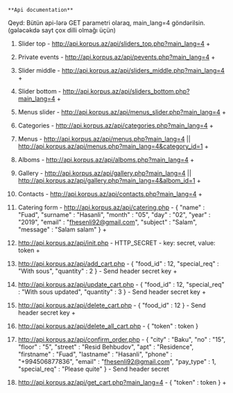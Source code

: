     **Api documentation**
       
Qeyd: Bütün api-lərə GET parametri olaraq, main_lang=4 göndərilsin. (gələcəkdə sayt çox dilli olmağı üçün)

1. Slider top - http://api.korpus.az/api/sliders_top.php?main_lang=4 +

2. Private events - http://api.korpus.az/api/pevents.php?main_lang=4 +

3. Slider middle - http://api.korpus.az/api/sliders_middle.php?main_lang=4 +

4. Slider bottom - http://api.korpus.az/api/sliders_bottom.php?main_lang=4 +

5. Menus slider - http://api.korpus.az/api/menus_slider.php?main_lang=4 +

6. Categories - http://api.korpus.az/api/categories.php?main_lang=4 +

7. Menus - http://api.korpus.az/api/menus.php?main_lang=4 || http://api.korpus.az/api/menus.php?main_lang=4&category_id=1 +

8. Alboms - http://api.korpus.az/api/alboms.php?main_lang=4 +

9. Gallery - http://api.korpus.az/api/gallery.php?main_lang=4 || http://api.korpus.az/api/gallery.php?main_lang=4&albom_id=1 +

10. Contacts - http://api.korpus.az/api/contacts.php?main_lang=4 +

11. Catering form - http://api.korpus.az/api/catering.php - { "name" : "Fuad", "surname" : "Hasanli", "month" : "05", "day" : "02", "year" : "2019", "email" : "fhesenli92@gmail.com", "subject" : "Salam", "message" : "Salam salam" } +

12. http://api.korpus.az/api/init.php - HTTP_SECRET - key: secret, value: token +

13. http://api.korpus.az/api/add_cart.php - { "food_id" : 12, "special_req" : "With sous", "quantity" : 2 } - Send header secret key +

14. http://api.korpus.az/api/update_cart.php - { "food_id" : 12, "special_req" : "With sous updated", "quantity" : 3 } - Send header secret key +

15. http://api.korpus.az/api/delete_cart.php - { "food_id" : 12 } - Send header secret key +

16. http://api.korpus.az/api/delete_all_cart.php - { "token" : token }

17. http://api.korpus.az/api/confirm_order.php - { "city" : "Baku", "no" : "15", "floor" : "5", "street" : "Resid Behbudov", "apt" : "Residence", "firstname" : "Fuad", "lastname" : "Hasanli", "phone" : "+994506877836", "email" : "fhesenli92@gmail.com", "pay_type" : 1, "special_req" : "Please quite" } - Send header secret

18. http://api.korpus.az/api/get_cart.php?main_lang=4 - { "token" : token } +